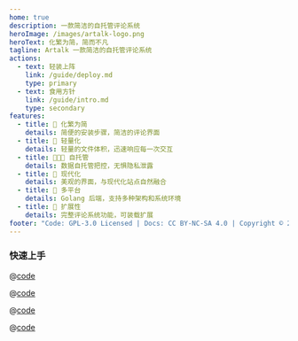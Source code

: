 ```yaml
---
home: true
description: 一款简洁的自托管评论系统
heroImage: /images/artalk-logo.png
heroText: 化繁为简，简而不凡
tagline: Artalk 一款简洁的自托管评论系统
actions:
  - text: 轻装上阵
    link: /guide/deploy.md
    type: primary
  - text: 食用方针
    link: /guide/intro.md
    type: secondary
features:
  - title: 🍃 化繁为简
    details: 简便的安装步骤，简洁的评论界面
  - title: 🐳 轻量化
    details: 轻量的文件体积，迅速响应每一次交互
  - title: 👨‍👧‍👦 自托管
    details: 数据自托管把控，无惧隐私泄露
  - title: 🌇 现代化
    details: 美观的界面，与现代化站点自然融合
  - title: 🍱 多平台
    details: Golang 后端，支持多种架构和系统环境
  - title: 🌊 扩展性
    details: 完整评论系统功能，可装载扩展
footer: "Code: GPL-3.0 Licensed | Docs: CC BY-NC-SA 4.0 | Copyright © 2018-2021 Artalk"
---
```


### 快速上手

<CodeGroup>
  <CodeGroupItem title="CDN" active>

@[code](code/quick-start/cdn.html)

  </CodeGroupItem>

  <CodeGroupItem title="Docker">

@[code](code/quick-start/docker.sh)

  </CodeGroupItem>

  <CodeGroupItem title="YARN">

@[code](code/quick-start/yarn.ts)

  </CodeGroupItem>

  <CodeGroupItem title="NPM">
  
@[code](code/quick-start/npm.ts)

  </CodeGroupItem>
</CodeGroup>
